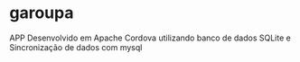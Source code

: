 # garoupa

APP Desenvolvido em Apache Cordova utilizando banco de dados SQLite e Sincronização de dados com mysql
